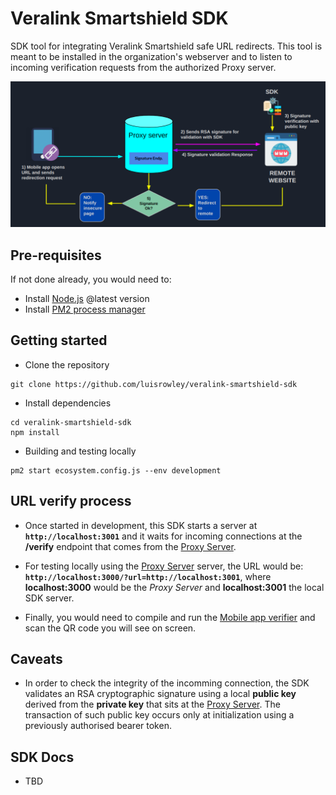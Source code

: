 # Veralink Smartshield SDK
SDK tool for integrating Veralink Smartshield safe URL redirects. This tool is meant to be installed in the organization's webserver and to listen to incoming verification requests from the authorized Proxy server.

![Smartshield basic use case](./img/smartshield-direct-URL-validation.png)

## Pre-requisites
If not done already, you would need to:
- Install [Node.js](https://nodejs.org/en/) @latest version
- Install [PM2 process manager](https://www.npmjs.com/package/pm2) 
## Getting started
- Clone the repository
```
git clone https://github.com/luisrowley/veralink-smartshield-sdk
```
- Install dependencies
```
cd veralink-smartshield-sdk
npm install
```
- Building and testing locally
```
pm2 start ecosystem.config.js --env development
```

## URL verify process
- Once started in development, this SDK starts a server at **`http://localhost:3001`** and it waits for incoming connections at the **/verify** endpoint that comes from the [Proxy Server](https://github.com/luisrowley/veralink-smartshield-sdk).

- For testing locally using the [Proxy Server](https://github.com/luisrowley/veralink-smartshield-sdk) server, the URL would be:
**`http://localhost:3000/?url=http://localhost:3001`**, where **localhost:3000** would be the *Proxy Server* and **localhost:3001** the local SDK server.

- Finally, you would need to compile and run the [Mobile app verifier](https://github.com/luisrowley/veralink-smartshield-app) and scan the QR code you will see on screen.

## Caveats
- In order to check the integrity of the incomming connection, the SDK validates an RSA cryptographic signature using a local **public key** derived from the **private key** that sits at the [Proxy Server](https://github.com/luisrowley/veralink-smartshield-sdk). The transaction of such public key occurs only at initialization using a previously authorised bearer token.

## SDK Docs
- TBD